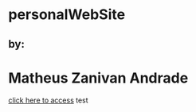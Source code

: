 # personalWebSite
## by:
# Matheus Zanivan Andrade
[click here to access](matheuszanivan.com.br)
test
